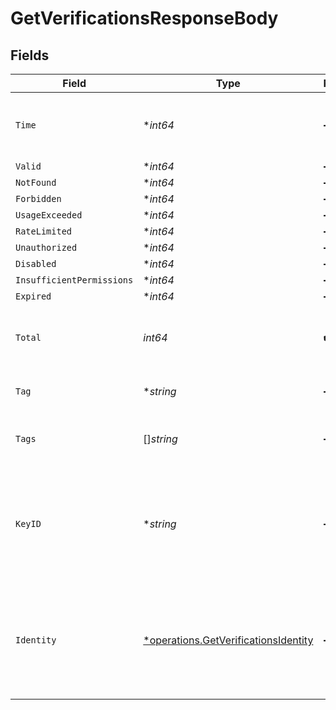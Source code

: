 # GetVerificationsResponseBody


## Fields

| Field                                                                                                                                | Type                                                                                                                                 | Required                                                                                                                             | Description                                                                                                                          |
| ------------------------------------------------------------------------------------------------------------------------------------ | ------------------------------------------------------------------------------------------------------------------------------------ | ------------------------------------------------------------------------------------------------------------------------------------ | ------------------------------------------------------------------------------------------------------------------------------------ |
| `Time`                                                                                                                               | **int64*                                                                                                                             | :heavy_minus_sign:                                                                                                                   | Unix timestamp in milliseconds of the start of the current time slice.                                                               |
| `Valid`                                                                                                                              | **int64*                                                                                                                             | :heavy_minus_sign:                                                                                                                   | N/A                                                                                                                                  |
| `NotFound`                                                                                                                           | **int64*                                                                                                                             | :heavy_minus_sign:                                                                                                                   | N/A                                                                                                                                  |
| `Forbidden`                                                                                                                          | **int64*                                                                                                                             | :heavy_minus_sign:                                                                                                                   | N/A                                                                                                                                  |
| `UsageExceeded`                                                                                                                      | **int64*                                                                                                                             | :heavy_minus_sign:                                                                                                                   | N/A                                                                                                                                  |
| `RateLimited`                                                                                                                        | **int64*                                                                                                                             | :heavy_minus_sign:                                                                                                                   | N/A                                                                                                                                  |
| `Unauthorized`                                                                                                                       | **int64*                                                                                                                             | :heavy_minus_sign:                                                                                                                   | N/A                                                                                                                                  |
| `Disabled`                                                                                                                           | **int64*                                                                                                                             | :heavy_minus_sign:                                                                                                                   | N/A                                                                                                                                  |
| `InsufficientPermissions`                                                                                                            | **int64*                                                                                                                             | :heavy_minus_sign:                                                                                                                   | N/A                                                                                                                                  |
| `Expired`                                                                                                                            | **int64*                                                                                                                             | :heavy_minus_sign:                                                                                                                   | N/A                                                                                                                                  |
| `Total`                                                                                                                              | *int64*                                                                                                                              | :heavy_check_mark:                                                                                                                   | Total number of verifications in the current time slice, regardless of outcome.                                                      |
| `Tag`                                                                                                                                | **string*                                                                                                                            | :heavy_minus_sign:                                                                                                                   | Only available when grouping by tag.                                                                                                 |
| `Tags`                                                                                                                               | []*string*                                                                                                                           | :heavy_minus_sign:                                                                                                                   | Filter by one or multiple tags. If multiple tags are provided                                                                        |
| `KeyID`                                                                                                                              | **string*                                                                                                                            | :heavy_minus_sign:                                                                                                                   | Only available when specifying groupBy=key in the query.<br/>In this case there would be one datapoint per time and groupBy target.  |
| `Identity`                                                                                                                           | [*operations.GetVerificationsIdentity](../../models/operations/getverificationsidentity.md)                                          | :heavy_minus_sign:                                                                                                                   | Only available when specifying groupBy=identity in the query.<br/>In this case there would be one datapoint per time and groupBy target. |